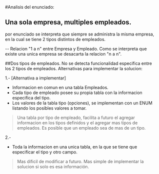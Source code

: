#Analisis del enunciado:

## Una sola empresa, multiples empleados. 
por enunciado se interpreta que siempre se administra la misma empresa, en la cual se tiene 2 tipos distintos de empleados. 

-- Relacion "1 a n" entre Empresa y Empleado. 
Como se interpreta que existe una unica empresa se desacarta la relacion "n a n".

##Dos tipos de empleados.
 No se detecta funcionalidad especifica entre los 2 tipos de empleados.
 Alternativas para implementar la solucion:
 
1.-  [Alternativa a implementar]
 - Informacion en comun en una tabla Empleados.
 - Cada tipo de empleado posee su propia tabla con la informacion especifica del tipo.
 - Los valores de la tabla tipo (opciones), se implementan con un ENUM listando los posibles valores a tomar.
 
>Una tabla por tipo de empleado, facilita a futuro el agregar informacion en los tipos 
>definidos y el agregar mas tipos de empleados. 
>Es posible que un empleado sea de mas de un tipo. 

2.- 
 - Toda la informacion en una unica tabla, en la que se tiene que especificar el tipo y otro campo.
 
>Mas dificil de modificar a futuro.
>Mas simple de implementar la solucion si solo es esa información. 
